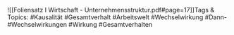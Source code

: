 
![[Foliensatz I Wirtschaft - Unternehmensstruktur.pdf#page=17]]Tags & Topics:
   #Kausalität
   #Gesamtverhalt
   #Arbeitswelt
   #Wechselwirkung
   #Dann-
   #Wechselwirkungen
   #Wirkung
   #Gesamtverhalten